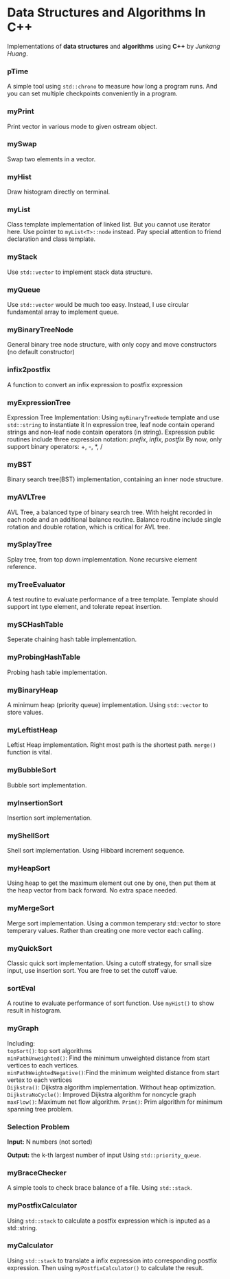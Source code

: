 # Data Structures and Algorithms In C++

Implementations of **data structures** and **algorithms** using **C++** by *Junkang Huang*.


### pTime
A simple tool using `std::chrono` to measure how long a program runs. And you can set multiple checkpoints conveniently in a program.

### myPrint
Print vector in various mode to given ostream object.

### mySwap
Swap two elements in a vector.


### myHist
Draw histogram directly on terminal.


### myList
Class template implementation of linked list. 
But you cannot use iterator here. Use pointer to `myList<T>::node` instead.
Pay special attention to friend declaration and class template.

### myStack
Use `std::vector` to implement stack data structure.
### myQueue
Use `std::vector` would be much too easy. Instead, I use circular fundamental array to implement queue.


### myBinaryTreeNode
General binary tree node structure, with only copy and move constructors (no default constructor)

### infix2postfix
A function to convert an infix expression to postfix expression

### myExpressionTree
Expression Tree Implementation:
Using `myBinaryTreeNode` template and use `std::string` to instantiate it
In expression tree, leaf node contain operand strings and non-leaf node contain operators (in string).
Expression public routines include three expression notation: *prefix*, *infix*, *postfix*
By now, only support binary operators: +, -, *, /

### myBST
Binary search tree(BST) implementation, containing an inner node structure.

### myAVLTree
AVL Tree, a balanced type of binary search tree. With height recorded in each node and an additional balance routine.
Balance routine include single rotation and double rotation, which is critical for AVL tree.

### mySplayTree
Splay tree, from top down implementation. None recursive element reference.

### myTreeEvaluator
A test routine to evaluate performance of a tree template.
Template should support int type element, and tolerate repeat insertion.


### mySCHashTable
Seperate chaining hash table implementation.

### myProbingHashTable
Probing hash table implementation.


### myBinaryHeap
A minimum heap (priority queue) implementation.
Using `std::vector` to store values.

### myLeftistHeap
Leftist Heap implementation.
Right most path is the shortest path.
`merge()` function is vital.

### myBubbleSort
Bubble sort implementation.


### myInsertionSort
Insertion sort implementation.


### myShellSort
Shell sort implementation. 
Using Hibbard increment sequence.

### myHeapSort
Using heap to get the maximum element out one by one, then put them at the heap vector from back forward.
No extra space needed.


### myMergeSort
Merge sort implementation.
Using a common temperary std::vector to store temperary values.
Rather than creating one more vector each calling.


### myQuickSort
Classic quick sort implementation.
Using a cutoff strategy, for small size input, use insertion sort.
You are free to set the cutoff value.


### sortEval
A routine to evaluate performance of sort function.
Use `myHist()` to show result in histogram.



### myGraph
Including:<br>
`topSort()`: top sort algorithms<br>
`minPathUnweighted()`: Find the minimum unweighted distance from start vertices to each vertices.<br>
`minPathWeightedNegative()`:Find the minimum weighted distance from start vertex to each vertices<br>
`Dijkstra()`: Dijkstra algorithm implementation. Without heap optimization.
`DijkstraNoCycle()`: Improved Dijkstra algorithm for noncycle graph
`maxFlow()`: Maximum net flow algorithm.
`Prim()`: Prim algorithm for minimum spanning tree problem.

### Selection Problem

**Input:** 	N numbers (not sorted)

**Output:** 	the k-th largest number  of input 
Using `std::priority_queue`.

### myBraceChecker
A simple tools to check brace balance of a file. 
Using `std::stack`.

### myPostfixCalculator
Using `std::stack` to calculate a postfix expression which is inputed as a std::string.
### myCalculator
Using `std::stack` to translate a infix expression into corresponding postfix expression.
Then using `myPostfixCalculator()` to calculate the result.